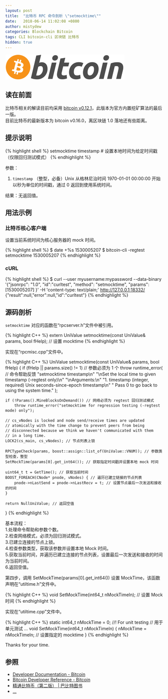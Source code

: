 ```yaml
---
layout: post
title:  "比特币 RPC 命令剖析 \"setmocktime\""
date:   2018-06-14 11:02:08 +0800
author: mistydew
categories: Blockchain Bitcoin
tags: CLI bitcoin-cli 区块链 比特币
hidden: true
---
```

![bitcoin](/images/20180504/bitcoin.svg)

## 读在前面
比特币相关的解读目前均采用 [bitcoin v0.12.1](https://github.com/bitcoin/bitcoin/tree/v0.12.1)，此版本为官方内置挖矿算法的最后一版。<br>
目前比特币的最新版本为 bitcoin v0.16.0，离区块链 1.0 落地还有些距离。

## 提示说明

{% highlight shell %}
setmocktime timestamp # 设置本地时间为给定时间戳（仅限回归测试模式）
{% endhighlight %}

参数：<br>
1. `timestamp` （整型，必备）Unix 从格林尼治时间 1970-01-01 00:00:00 开始以秒为单位的时间戳，通过 0 返回到使用系统时间。

结果：无返回值。

## 用法示例

### 比特币核心客户端

设置当前系统时间为核心服务器的 mock 时间。

{% highlight shell %}
$ date +%s
1530005207
$ bitcoin-cli -regtest setmocktime 1530005207
{% endhighlight %}

### cURL

{% highlight shell %}
$ curl --user myusername:mypassword --data-binary '{"jsonrpc": "1.0", "id":"curltest", "method": "setmocktime", "params": [1530005207] }' -H 'content-type: text/plain;' http://127.0.0.1:18332/
{"result":null,"error":null,"id":"curltest"}
{% endhighlight %}

## 源码剖析
`setmocktime` 对应的函数在“rpcserver.h”文件中被引用。

{% highlight C++ %}
extern UniValue setmocktime(const UniValue& params, bool fHelp); // 设置 mocktime
{% endhighlight %}

实现在“rpcmisc.cpp”文件中。

{% highlight C++ %}
UniValue setmocktime(const UniValue& params, bool fHelp)
{
    if (fHelp || params.size() != 1) // 参数必须为 1 个
        throw runtime_error( // 命令帮助反馈
            "setmocktime timestamp\n"
            "\nSet the local time to given timestamp (-regtest only)\n"
            "\nArguments:\n"
            "1. timestamp  (integer, required) Unix seconds-since-epoch timestamp\n"
            "   Pass 0 to go back to using the system time."
        );

    if (!Params().MineBlocksOnDemand()) // 网络必须为 regtest 回归测试模式
        throw runtime_error("setmocktime for regression testing (-regtest mode) only");

    // cs_vNodes is locked and node send/receive times are updated
    // atomically with the time change to prevent peers from being
    // disconnected because we think we haven't communicated with them
    // in a long time.
    LOCK2(cs_main, cs_vNodes); // 节点列表上锁

    RPCTypeCheck(params, boost::assign::list_of(UniValue::VNUM)); // 参数类型检查，整型
    SetMockTime(params[0].get_int64()); // 获取指定时间戳并设置本地 mock 时间

    uint64_t t = GetTime(); // 获取当前时间
    BOOST_FOREACH(CNode* pnode, vNodes) { // 遍历已建立链接的节点列表
        pnode->nLastSend = pnode->nLastRecv = t; // 设置节点最后一次发送和接收的时间
    }

    return NullUniValue; // 返回空值
}
{% endhighlight %}

基本流程：<br>
1.处理命令帮助和参数个数。<br>
2.检查网络模式，必须为回归测试模式。<br>
3.已建立连接的节点上锁。<br>
4.检查参数类型，获取该参数并设置本地 Mock 时间。<br>
5.获取当前时间，并遍历已建立连接的节点列表，设置最后一次发送和接收的时间为当前时间。<br>
6.返回空值。

第四步，调用 SetMockTime(params[0].get_int64()) 设置 MockTime，该函数声明在“utiltime.h”文件中。

{% highlight C++ %}
void SetMockTime(int64_t nMockTimeIn); // 设置 Mock 时间
{% endhighlight %}

实现在“utiltime.cpp”文件中。

{% highlight C++ %}
static int64_t nMockTime = 0;  //! For unit testing // 用于单元测试
...
void SetMockTime(int64_t nMockTimeIn)
{
    nMockTime = nMockTimeIn; // 设置指定的 mocktime
}
{% endhighlight %}

Thanks for your time.

## 参照
* [Developer Documentation - Bitcoin](https://bitcoin.org/en/developer-documentation)
* [Bitcoin Developer Reference - Bitcoin](https://bitcoin.org/en/developer-reference#setmocktime)
* [精通比特币（第二版） \| 巴比特图书](http://book.8btc.com/masterbitcoin2cn)
* [...](https://github.com/mistydew/blockchain)
